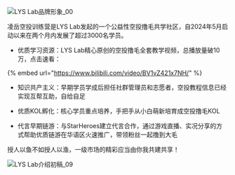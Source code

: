 ![LYS Lab品牌形象_00](https://cdn.jsdelivr.net/gh/zey9991/mdpic/202409301525035.png)

凌岳空投训练营是LYS Lab发起的一个公益性空投撸毛共学社区，自2024年5月启动以来在两个月内发展了超过3000名学员。

- 优质学习资源：LYS Lab精心原创的空投撸毛全套教学视频，总播放量破10万，点击速看：

{% embed url="https://www.bilibili.com/video/BV1vZ421x7NH/" %}

- 知识共产主义：早期学员学成后担任社群管理员和志愿者，空投教程信息已经实现互帮互助，自给自足

- 优质KOL孵化：核心学员重点培养，手把手从小白萌新培育成空投撸毛KOL

- 代言早期链游：与StarHeroes建立代言合作，通过游戏直播、实况分享的方式帮助优质链游在华语区火速推广，带领粉丝一起撸到大毛

授人以鱼不如授人以渔，一级市场的精彩应当由你我共建共享！

![LYS Lab介绍初稿_09](https://cdn.jsdelivr.net/gh/zey9991/mdpic/LYS%20Lab%E4%BB%8B%E7%BB%8D%E5%88%9D%E7%A8%BF_09.png)